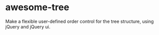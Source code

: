awesome-tree
============

Make a flexible user-defined order control for the tree structure, using jQuery and jQuery ui.
